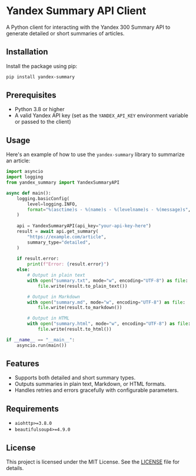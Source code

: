 # Yandex Summary API Client

A Python client for interacting with the Yandex 300 Summary API to generate detailed or short summaries of articles.

## Installation

Install the package using pip:

```bash
pip install yandex-summary
```

## Prerequisites

- Python 3.8 or higher
- A valid Yandex API key (set as the `YANDEX_API_KEY` environment variable or passed to the client)

## Usage

Here's an example of how to use the `yandex-summary` library to summarize an article:

```python
import asyncio
import logging
from yandex_summary import YandexSummaryAPI

async def main():
    logging.basicConfig(
        level=logging.INFO,
        format="%(asctime)s - %(name)s - %(levelname)s - %(message)s",
    )
    
    api = YandexSummaryAPI(api_key="your-api-key-here")
    result = await api.get_summary(
        "https://example.com/article",
        summary_type="detailed",
    )
    
    if result.error:
        print(f"Error: {result.error}")
    else:
        # Output in plain text
        with open("summary.txt", mode="w", encoding="UTF-8") as file:
            file.write(result.to_plain_text())

        # Output in Markdown
        with open("summary.md", mode="w", encoding="UTF-8") as file:
            file.write(result.to_markdown())

        # Output in HTML
        with open("summary.html", mode="w", encoding="UTF-8") as file:
            file.write(result.to_html())

if __name__ == "__main__":
    asyncio.run(main())
```

## Features

- Supports both detailed and short summary types.
- Outputs summaries in plain text, Markdown, or HTML formats.
- Handles retries and errors gracefully with configurable parameters.

## Requirements

- `aiohttp>=3.8.0`
- `beautifulsoup4>=4.9.0`

## License

This project is licensed under the MIT License. See the [LICENSE](LICENSE) file for details.